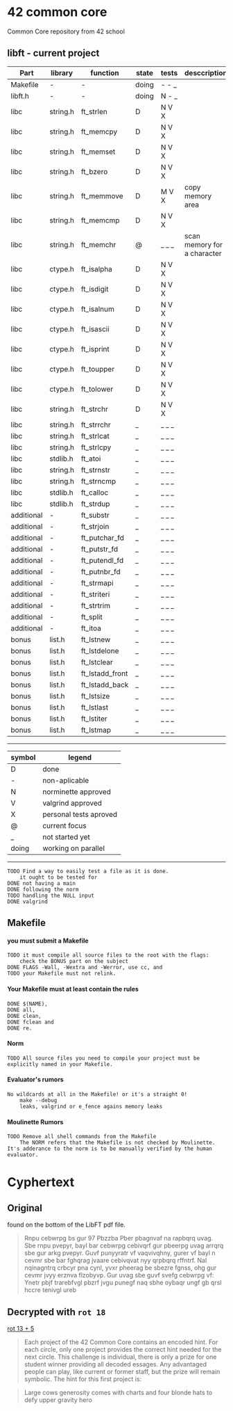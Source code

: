 # 42 common core
Common Core repository from 42 school

## libft - current project

| Part     | library | function      |state| tests | desccription |
|----------|---------|---------------|-----|-------|--------------|
| Makefile |    -    |     -         |doing| - - _ |
|  libft.h |    -    |     -         |doing| N - _ |
|   libc   |string.h |ft_strlen      |  D  | N V X |
|   libc   |string.h |ft_memcpy      |  D  | N V X |
|   libc   |string.h |ft_memset      |  D  | N V X |
|   libc   |string.h |ft_bzero       |  D  | N V X |
|   libc   |string.h |ft_memmove     |  D  | M V X |copy memory area
|   libc   |string.h |ft_memcmp      |  D  | N V X |
|   libc   |string.h |ft_memchr      |  @  | _ _ _ |scan memory for a character
|   libc   |  ctype.h|ft_isalpha     |  D  | N V X |
|   libc   |  ctype.h|ft_isdigit     |  D  | N V X |
|   libc   |  ctype.h|ft_isalnum     |  D  | N V X |
|   libc   |  ctype.h|ft_isascii     |  D  | N V X |
|   libc   |  ctype.h|ft_isprint     |  D  | N V X |
|   libc   |  ctype.h|ft_toupper     |  D  | N V X |
|   libc   |  ctype.h|ft_tolower     |  D  | N V X |
|   libc   |string.h |ft_strchr      |  D  | N V X |
|   libc   |string.h |ft_strrchr     |  _  | _ _ _ |
|   libc   |string.h |ft_strlcat     |  _  | _ _ _ |
|   libc   |string.h |ft_strlcpy     |  _  | _ _ _ |
|   libc   | stdlib.h|ft_atoi        |  _  | _ _ _ |
|   libc   |string.h |ft_strnstr     |  _  | _ _ _ |
|   libc   |string.h |ft_strncmp     |  _  | _ _ _ |
|   libc   | stdlib.h|ft_calloc      |  _  | _ _ _ |
|   libc   | stdlib.h|ft_strdup      |  _  | _ _ _ |
|additional|    -    |ft_substr      |  _  | _ _ _ |
|additional|    -    |ft_strjoin     |  _  | _ _ _ |
|additional|    -    |ft_putchar_fd  |  _  | _ _ _ |
|additional|    -    |ft_putstr_fd   |  _  | _ _ _ |
|additional|    -    |ft_putendl_fd  |  _  | _ _ _ |
|additional|    -    |ft_putnbr_fd   |  _  | _ _ _ |
|additional|    -    |ft_strmapi     |  _  | _ _ _ |
|additional|    -    |ft_striteri    |  _  | _ _ _ |
|additional|    -    |ft_strtrim     |  _  | _ _ _ |
|additional|    -    |ft_split       |  _  | _ _ _ |
|additional|    -    |ft_itoa        |  _  | _ _ _ |
|   bonus  | list.h  |ft_lstnew      |  _  | _ _ _ |
|   bonus  | list.h  |ft_lstdelone   |  _  | _ _ _ |
|   bonus  | list.h  |ft_lstclear    |  _  | _ _ _ |
|   bonus  | list.h  |ft_lstadd_front|  _  | _ _ _ |
|   bonus  | list.h  |ft_lstadd_back |  _  | _ _ _ |
|   bonus  | list.h  |ft_lstsize     |  _  | _ _ _ |
|   bonus  | list.h  |ft_lstlast     |  _  | _ _ _ |
|   bonus  | list.h  |ft_lstiter     |  _  | _ _ _ |
|   bonus  | list.h  |ft_lstmap      |  _  | _ _ _ |

---

|symbol| legend               |
|   ---|---                   |
|    D |done                  |
|    - |non-aplicable         |
|    N |norminette approved   |
|    V |valgrind approved     |
|    X |personal tests aproved|
|    @ |current focus         |
|    _ |not started yet       |
|doing |working on parallel   |

---

	TODO Find a way to easily test a file as it is done.
		it ought to be tested for 
	DONE not having a main
	DONE following the norm
	TODO handling the NULL input
	DONE valgrind

## Makefile

#### you must submit a Makefile
	TODO it must compile all source files to the root with the flags:
		check the BONUS part on the subject
	DONE FLAGS -Wall, -Wextra and -Werror, use cc, and
	TODO your Makefile must not relink.

#### Your Makefile must at least contain the rules
	DONE $(NAME),
	DONE all,
	DONE clean,
	DONE fclean and
	DONE re.

#### Norm
	TODO All source files you need to compile your project must be explicitly named in your Makefile.

#### Evaluator's rumors
	No wildcards at all in the Makefile! or it's a straight 0!
		make --debug
		leaks, valgrind or e_fence agains memory leaks

#### Moulinette Rumors
	TODO Remove all shell commands from the Makefile
		The NORM refers that the Makefile is not checked by Moulinette. It's adderance to the norm is to be manually verified by the human evaluator.

# Cyphertext

## Original
found on the bottom of the LibFT pdf file.
>Rnpu cebwrpg bs gur 97 Pbzzba Pber pbagnvaf na rapbqrq uvag. Sbe rnpu pvepyr, bayl bar cebwrpg cebivqrf gur pbeerpg uvag arrqrq sbe gur arkg pvepyr. Guvf punyyratr vf vaqvivqhny, gurer vf bayl n cevmr sbe bar fghqrag jvaare cebivqvat nyy qrpbqrq rffntrf. Nal nqinagntrq crbcyr pna cynl, yvxr pheerag be sbezre fgnss, ohg gur cevmr jvyy erznva flzobyvp. Gur uvag sbe guvf svefg cebwrpg vf:
Ynetr pbjf trarebfvgl pbzrf jvgu punegf naq sbhe oybaqr ungf gb qrsl hccre tenivgl ureb

## Decrypted with `rot 18`

[rot 13 + 5](https://en.wikipedia.org/wiki/ROT13)

>Each project of the 42 Common Core contains an encoded hint. For each circle, only one project provides the correct hint needed for the next circle. This challenge is individual, there is only a prize for one student winner providing all decoded essages. Any advantaged people can play, like current or former staff, but the prize will remain symbolic. The hint for this first project is:

>Large cows generosity comes with charts and four blonde hats to defy upper gravity hero
